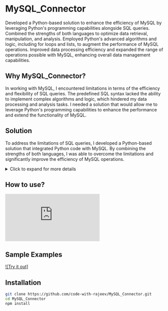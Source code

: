 # MySQL_Connector
Developed a Python-based solution to enhance the efficiency of MySQL by leveraging Python's programming capabilities alongside SQL queries. Combined the strengths of both languages to optimize data retrieval, manipulation, and analysis. Employed Python's advanced algorithms and logic, including for loops and lists, to augment the performance of MySQL operations. Improved data processing efficiency and expanded the range of operations possible with MySQL, enhancing overall data management capabilities.

## Why MySQL_Connector?
In working with MySQL, I encountered limitations in terms of the efficiency and flexibility of SQL queries. The predefined SQL syntax lacked the ability to implement complex algorithms and logic, which hindered my data processing and analysis tasks. I needed a solution that would allow me to leverage Python's programming capabilities to enhance the performance and extend the functionality of MySQL.

## Solution
To address the limitations of SQL queries, I developed a Python-based solution that integrated Python code with MySQL. By combining the strengths of both languages, I was able to overcome the limitations and significantly improve the efficiency of MySQL operations.

<details>
<summary>Click to expand for more details</summary>

### Key Features
- Integration of Python code with MySQL to enhance performance and flexibility.
- Utilized Python's advanced algorithms and logic, including for loops and lists.
- Improved data retrieval, manipulation, and analysis in MySQL.
- Expanded the range of operations possible with MySQL.
- Increased overall efficiency in data processing and management.

</details>

## How to use?
![Please check this](https://github.com/code-with-rajeev/MySQL_Connector/blob/main/MySQL_connector/how_to_use.py)

## Sample Examples
[![Try it out]](https://example.com/live-demo](https://github.com/code-with-rajeev/MySQL_Connector/blob/main/MySQL_connector/Examples/))


## Installation


```bash
git clone https://github.com/code-with-rajeev/MySQL_Connector.git
cd MySQL_Connector
npm install
```
